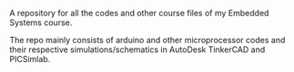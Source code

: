 A repository for all the codes and other course files of my Embedded Systems course.

The repo mainly consists of arduino and other microprocessor codes and their respective simulations/schematics in AutoDesk TinkerCAD and PICSimlab.

